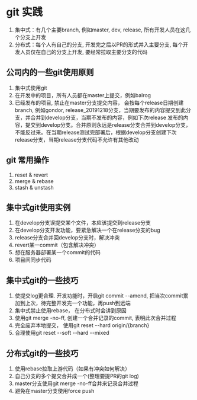 # git 实践

1. 集中式：有几个主要branch, 例如master, dev, release, 所有开发人员在这几个分支上开发
2. 分布式：每个人有自己的分支, 开发完之后以PR的形式并入主要分支, 每个开发人员仅在自己的分支上开发, 要经常拉取主要分支的代码

## 公司内的一些git使用原则

1. 集中式使用git
2. 在开发中的项目，所有人员都在master上提交，例如balrog
3. 已经发布的项目, 禁止在master分支提交内容， 会按每个release日期创建branch, 例如gondor, release_20191218分支，当期要发布的内容提交到此分支，并合并到develop分支，当期不发布的内容，例如下次release 发布的内容，提交到develop分支。合并原则永远是release分支合并到develop分支，不能反过来。在当期release测试完部署后，根据develop分支创建下次release分支，当期release分支代码不允许有其他改动

## git 常用操作

1. reset & revert
2. merge & rebase
3. stash & unstash

## 集中式git使用实例

1. 在develop分支误提交某个文件，本应该提交到release分支
2. 在develop分支开发功能，要紧急解决一个在release分支的bug
3. release分支合并回develop分支时，解决冲突
4. revert某一commit（包含解决冲突）
5. 想在服务器部署某一个commit的代码
6. 项目间同步代码

## 集中式git的一些技巧

1. 使提交log更合理. 开发功能时，开启git commit --amend, 把当次commit累加到上次，待完整开发完一个功能，再push到远端
2. 集中式禁止使用rebase， 在分布式时会讲到原因
3. 使用git merge -no-ff, 创建一个合并记录的commit, 表明此次合并过程
4. 完全废弃本地提交， 使用git reset --hard origin/{branch}
5. 合理使用git reset --soft --hard --mixed

## 分布式git的一些技巧

1. 使用rebase拉取上游代码（如果有冲突如何解决）
2. 自己分支的多个提交合并成一个(整理要提PR的git log)
3. master分支使用git merge -no-ff合并来记录合并过程
4. 避免在master分支使用force push